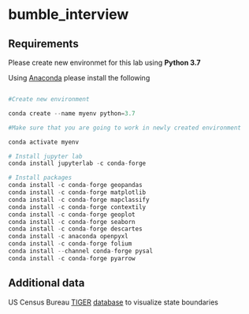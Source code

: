# bumble_interview

## Requirements

Please create new environmet for this lab using  **Python 3.7**
 
Using [Anaconda](https://docs.anaconda.com/anaconda/install/)  please install the following 

```python

#Create new environment

conda create --name myenv python=3.7

#Make sure that you are going to work in newly created environment

conda activate myenv

# Install jupyter lab
conda install jupyterlab -c conda-forge

# Install packages
conda install -c conda-forge geopandas
conda install -c conda-forge matplotlib
conda install -c conda-forge mapclassify
conda install -c conda-forge contextily
conda install -c conda-forge geoplot
conda install -c conda-forge seaborn
conda install -c conda-forge descartes 
conda install -c anaconda openpyxl
conda install -c conda-forge folium
conda install --channel conda-forge pysal
conda install -c conda-forge pyarrow
```
## Additional data

 US Census Bureau [TIGER](https://www2.census.gov/geo/tiger/GENZ2018/description.pdf)  [database](https://www2.census.gov/geo/tiger/GENZ2018/shp/cb_2018_us_state_20m.zip) to visualize state boundaries 

